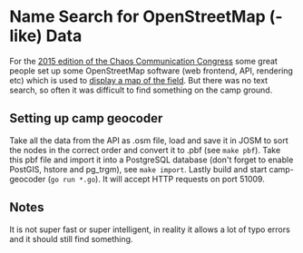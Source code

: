 # Name Search for OpenStreetMap (-like) Data

For the [2015 edition of the Chaos Communication Congress](https://events.ccc.de/camp/2015/wiki/Main_Page) some great people set up some OpenStreetMap software (web frontend, API, rendering etc) which is used to [display a map of the field](http://campmap.mazdermind.de). But there was no text search, so often it was difficult to find something on the camp ground.

## Setting up camp geocoder

Take all the data from the API as .osm file, load and save it in JOSM to sort the nodes in the correct order and convert it to .pbf (see `make pbf`). Take this pbf file and import it into a PostgreSQL database (don't forget to enable PostGIS, hstore and pg_trgm), see `make import`. Lastly build and start camp-geocoder (`go run *.go`). It will accept HTTP requests on port 51009.

## Notes

It is not super fast or super intelligent, in reality it allows a lot of typo errors and it should still find something.
